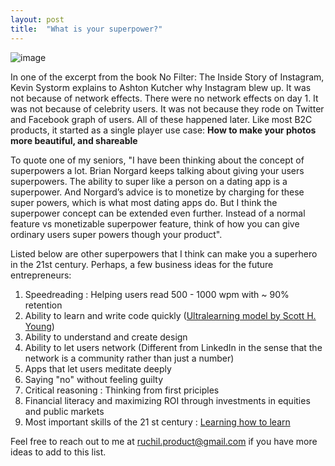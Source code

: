 ```yaml
---
layout: post
title:  "What is your superpower?"
---
```


![image](https://manassaloi.com/assets/img/no_filter.png)

In one of the excerpt from the book No Filter: The Inside Story of Instagram, Kevin Systorm explains to Ashton Kutcher why Instagram blew up. It was not because of network effects. There were no network effects on day 1. It was not because of celebrity users. It was not because they rode on Twitter and Facebook graph of users. All of these happened later. Like most B2C products, it started as a single player use case: **How to make your photos more beautiful, and shareable**

To quote one of my seniors, "I have been thinking about the concept of superpowers a lot. Brian Norgard keeps talking about giving your users superpowers. The ability to super like a person on a dating app is a superpower. And Norgard’s advice is to monetize by charging for these super powers, which is what most dating apps do. But I think the superpower concept can be extended even further. Instead of a normal feature vs monetizable superpower feature, think of how you can give ordinary users super powers though your product".

Listed below are other superpowers that I think can make you a superhero in the 21st century. Perhaps, a few business ideas for the future entrepreneurs: 

1. Speedreading : Helping users read 500 - 1000 wpm with ~ 90% retention 
2. Ability to learn and write code quickly ([Ultralearning model by Scott H. Young][jekyll-ultralearning])
3. Ability to understand and create design 
4. Ability to let users network (Different from LinkedIn in the sense that the network is a community 
   rather than just a number)
5. Apps that let users meditate deeply 
6. Saying "no" without feeling guilty 
7. Critical reasoning : Thinking from first priciples 
8. Financial literacy and maximizing ROI through investments in equities and public markets 
9. Most important skills of the 21 st century : [Learning how to learn][jekyll-learn]

[jekyll-learn]: https://www.coursera.org/learn/learning-how-to-learn
[jekyll-ultralearning]: https://www.goodreads.com/book/show/44770129-ultralearning

Feel free to reach out to me at ruchil.product@gmail.com if you have more ideas to add to this list. 













